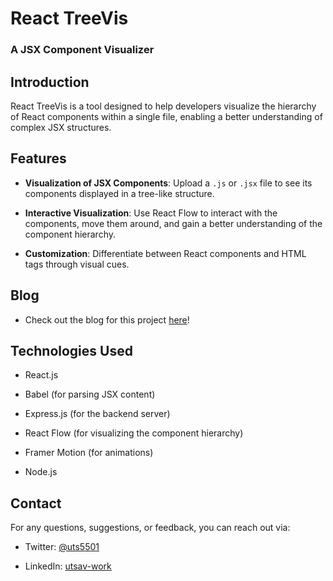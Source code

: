 
# React TreeVis
### A JSX Component Visualizer

  
## Introduction

React TreeVis is a tool designed to help developers visualize the hierarchy of React components within a single file, enabling a better understanding of complex JSX structures.

  

## Features

-  **Visualization of JSX Components**: Upload a `.js` or `.jsx` file to see its components displayed in a tree-like structure.

-  **Interactive Visualization**: Use React Flow to interact with the components, move them around, and gain a better understanding of the component hierarchy.

-  **Customization**: Differentiate between React components and HTML tags through visual cues.

  

## Blog

- Check out the blog for this project [here]()!

## Technologies Used

- React.js

- Babel (for parsing JSX content)

- Express.js (for the backend server)

- React Flow (for visualizing the component hierarchy)

- Framer Motion (for animations)

- Node.js

  
  

## Contact

For any questions, suggestions, or feedback, you can reach out via:

- Twitter: [@uts5501](https://twitter.com/uts5501)

- LinkedIn: [utsav-work](https://www.linkedin.com/in/utsav-work/)